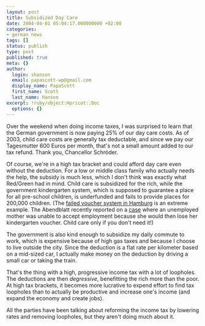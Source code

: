 ```yaml
---
layout: post
title: Subsidized Day Care
date: 2004-04-01 05:04:17.000000000 +02:00
categories:
- german news
tags: []
status: publish
type: post
published: true
meta: {}
author:
  login: shanson
  email: papascott-wp@gmail.com
  display_name: PapaScott
  first_name: Scott
  last_name: Hanson
excerpt: !ruby/object:Hpricot::Doc
  options: {}
---
```

<p>Over the weekend when doing income taxes, I was surprised to learn that  the German government is now paying 25% of our day care costs. As of 2003, child care costs are generally tax deductable, and since we pay our Tagesmutter 600 Euros per month, that's not a small amount added to our tax refund. Thank you, Chancellor Schröder.</p>
<p>Of course, we're in a high tax bracket and could afford day care even without the deduction. For a low or middle class family who actually needs the help, the subsidy is much less, which I don't think was exactly what Red/Green had in mind. Child care is subsidized for the rich, while the government kindergarten system, which is supposed to guarantee a place for all pre-school children, is underfunded and fails to provide places for 200,000 children. (The <a title="Kita-Reform :: Mehr Zeit für Kinder | Hamburger Initiative für mehr Kindergartenplätze" href="http://www.kita-reform.de/">failed voucher system in Hamburg</a> is an extreme example. The Abendblatt recently reported on a <a title="Sozialhilfe statt Arbeit: Nur dann gibts einen Kita-Gutschein" href="http://www.abendblatt.de/daten/2004/03/20/275489.html">case</a> where an unemployed mother was unable to accept employment because she would then lose her kindergarten voucher. Child care only if you don't need it!)</p>
<p>The government is also kind enough to subsidize my daily commute to work, which is expensive because of high gas taxes and because I choose to live outside the city. Since the deduction is a flat rate per kilometer based on a mid-sized car, I actually make money on the deduction by driving a small car or taking the train. </p>
<p>That's the thing with a high, progressive income tax with a lot of loopholes. The deductions are then <em>degressive</em>, benefitting the rich more than the poor. At high tax brackets, it becomes more lucrative to expend effort to find tax loopholes than to actually be productive and increase one's income (and expand the economy and create jobs).</p>
<p>All the parties have been talking about reforming the income tax by lowering rates and removing loopholes, but they aren't doing much about it.</p>
